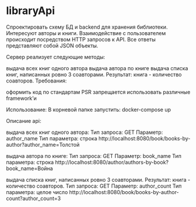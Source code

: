 # libraryApi

Спроектировать схему БД и backend для хранения библиотеки. Интересуют авторы и книги. Взаимодействие с пользователем происходит посредством HTTP запросов к API. Все ответы представляют собой JSON объекты.

Сервер реализует следующие методы:

выдача всех книг одного автора
выдача автора по книге
выдача списка книг, написанных ровно 3 соавторами. Результат: книга - количество соавторов.
Требования:

оформить код по стандартам PSR
запрещается использовать различные framework’и


Использование:
В корневой папке запустить:
docker-compose up

Описание api:

выдача всех книг одного автора:
Тип запроса: GET 
Параметр: author_name
Тип параметра: строка
http://localhost:8080/book/books-by-author?author_name=Толстой

выдача автора по книге:
Тип запроса: GET 
Параметр: book_name
Тип параметра: строка
http://localhost:8080/author/authors-by-book?book_name=Война


выдача списка книг, написанных ровно 3 соавторами. Результат: книга - количество соавторов.
Тип запроса: GET 
Параметр: author_count
Тип параметра: целое число
http://localhost:8080/book/books-by-author-count?author_count=3

